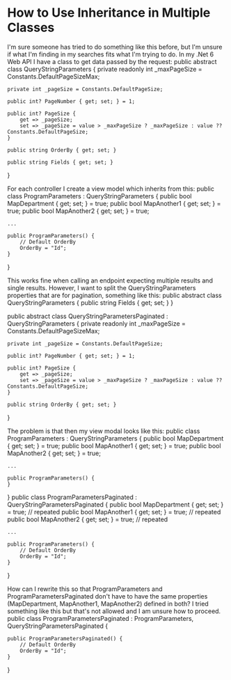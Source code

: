 
# How to Use Inheritance in Multiple Classes

I'm sure someone has tried to do something like this before, but I'm unsure if what I'm finding in my searches fits what I'm trying to do.
In my .Net 6 Web API I have a class to get data passed by the request:
public abstract class QueryStringParameters {
    private readonly int _maxPageSize = Constants.DefaultPageSizeMax;

    private int _pageSize = Constants.DefaultPageSize;

    public int? PageNumber { get; set; } = 1;

    public int? PageSize {
        get => _pageSize;
        set => _pageSize = value > _maxPageSize ? _maxPageSize : value ?? Constants.DefaultPageSize;
    }

    public string OrderBy { get; set; }

    public string Fields { get; set; }
}

For each controller I create a view model which inherits from this:
public class ProgramParameters : QueryStringParameters {
    public bool MapDepartment { get; set; } = true;
    public bool MapAnother1 { get; set; } = true;
    public bool MapAnother2 { get; set; } = true;
    
    ...

    public ProgramParameters() {
        // Default OrderBy
        OrderBy = "Id";
    }
}

This works fine when calling an endpoint expecting multiple results and single results. However, I want to split the QueryStringParameters properties that are for pagination, something like this:
public abstract class QueryStringParameters {
    public string Fields { get; set; }
}

public abstract class QueryStringParametersPaginated : QueryStringParameters {
    private readonly int _maxPageSize = Constants.DefaultPageSizeMax;

    private int _pageSize = Constants.DefaultPageSize;

    public int? PageNumber { get; set; } = 1;

    public int? PageSize {
        get => _pageSize;
        set => _pageSize = value > _maxPageSize ? _maxPageSize : value ?? Constants.DefaultPageSize;
    }

    public string OrderBy { get; set; }
}

The problem is that then my view modal looks like this:
public class ProgramParameters : QueryStringParameters {
    public bool MapDepartment { get; set; } = true;
    public bool MapAnother1 { get; set; } = true;
    public bool MapAnother2 { get; set; } = true;
    
    ...

    public ProgramParameters() {
    }
}
public class ProgramParametersPaginated : QueryStringParametersPaginated {
    public bool MapDepartment { get; set; } = true; // repeated
    public bool MapAnother1 { get; set; } = true; // repeated
    public bool MapAnother2 { get; set; } = true; // repeated
    
    ...

    public ProgramParameters() {
        // Default OrderBy
        OrderBy = "Id";
    }
}

How can I rewrite this so that ProgramParameters and ProgramParametersPaginated don't have to have the same properties (MapDepartment, MapAnother1, MapAnother2) defined in both?
I tried something like this but that's not allowed and I am unsure how to proceed.
public class ProgramParametersPaginated : ProgramParameters, QueryStringParametersPaginated {

    public ProgramParametersPaginated() {
        // Default OrderBy
        OrderBy = "Id";
    }
}


        